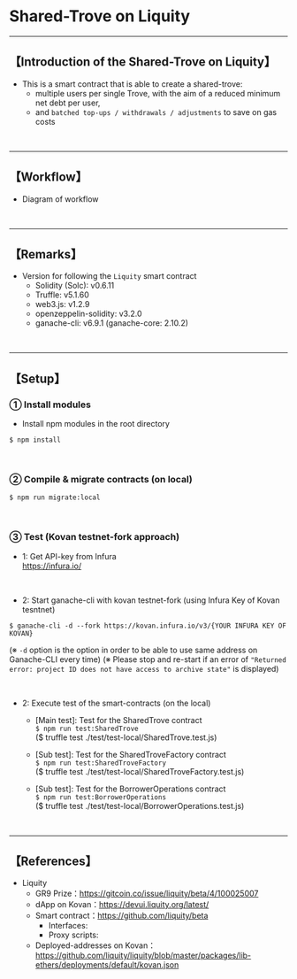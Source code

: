 # Shared-Trove on Liquity

***
## 【Introduction of the Shared-Trove on Liquity】
- This is a smart contract that is able to create a shared-trove: 
  - multiple users per single Trove, with the aim of a reduced minimum net debt per user, 
  - and `batched top-ups / withdrawals / adjustments` to save on gas costs

&nbsp;

***

## 【Workflow】
- Diagram of workflow  

&nbsp;

***

## 【Remarks】
- Version for following the `Liquity` smart contract
  - Solidity (Solc): v0.6.11
  - Truffle: v5.1.60
  - web3.js: v1.2.9
  - openzeppelin-solidity: v3.2.0
  - ganache-cli: v6.9.1 (ganache-core: 2.10.2)


&nbsp;

***

## 【Setup】
### ① Install modules
- Install npm modules in the root directory
```
$ npm install
```

<br>

### ② Compile & migrate contracts (on local)
```
$ npm run migrate:local
```

<br>

### ③ Test (Kovan testnet-fork approach)
- 1: Get API-key from Infura  
https://infura.io/

<br>

- 2: Start ganache-cli with kovan testnet-fork (using Infura Key of Kovan tesntnet)
```
$ ganache-cli -d --fork https://kovan.infura.io/v3/{YOUR INFURA KEY OF KOVAN}
```
(※ `-d` option is the option in order to be able to use same address on Ganache-CLI every time)
(※ Please stop and re-start if an error of `"Returned error: project ID does not have access to archive state"` is displayed)

<br>

- 2: Execute test of the smart-contracts (on the local)
  - [Main test]: Test for the SharedTrove contract  
    `$ npm run test:SharedTrove`  
    ($ truffle test ./test/test-local/SharedTrove.test.js)  

  - [Sub test]: Test for the SharedTroveFactory contract  
    `$ npm run test:SharedTroveFactory`  
    ($ truffle test ./test/test-local/SharedTroveFactory.test.js)  

  - [Sub test]: Test for the BorrowerOperations contract  
    `$ npm run test:BorrowerOperations`  
    ($ truffle test ./test/test-local/BorrowerOperations.test.js)  

<br>


***

## 【References】
- Liquity
  - GR9 Prize：https://gitcoin.co/issue/liquity/beta/4/100025007
  - dApp on Kovan：https://devui.liquity.org/latest/
  - Smart contract：https://github.com/liquity/beta
    - Interfaces: 
    - Proxy scripts:
  - Deployed-addresses on Kovan：https://github.com/liquity/liquity/blob/master/packages/lib-ethers/deployments/default/kovan.json

